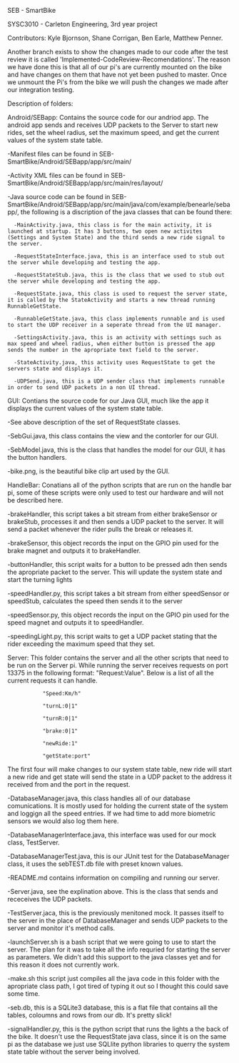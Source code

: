 SEB - SmartBike

SYSC3010 - Carleton Engineering, 3rd year project

Contributors:
  Kyle Bjornson,
  Shane Corrigan,
  Ben Earle,
  Matthew Penner.

Another branch exists to show the changes made to our code after the test review it is called 'Implemented-CodeReview-Recomendations'. The reason we have done this is that all of our pi's are currently mounted on the bike and have changes on them that have not yet been pushed to master. Once we unmount the Pi's from the bike we will push the changes we made after our integration testing. 

Description of folders:

Android/SEBapp: Contains the source code for our andriod app. The android app sends and receives UDP packets to the Server to start new rides, set the wheel radius, set the maximum speed, and get the current values of the system state table. 


   -Manifest files can be found in SEB-SmartBike/Android/SEBapp/app/src/main/

   -Activity XML files can be found in SEB-SmartBike/Android/SEBapp/app/src/main/res/layout/
  
   -Java source code can be found in SEB-SmartBike/Android/SEBapp/app/src/main/java/com/example/benearle/sebapp/, the following is a discription of the java classes that can be found there:
      
      -MainActivity.java, this class is for the main activity, it is launched at startup. It has 3 buttons, two open new activites (Settings and System State) and the third sends a new ride signal to the server.  
      
      -RequestStateInterface.java, this is an interface used to stub out the server while developing and testing the app.
      
      -RequestStateStub.java, this is the class that we used to stub out the server while developing and testing the app.
      
      -RequestState.java, this class is used to request the server state, it is called by the StateActivity and starts a new thread running RunnableGetState.
      
      -RunnableGetState.java, this class implements runnable and is used to start the UDP receiver in a seperate thread from the UI manager.
      
      -SettingsActivity.java, this is an activity with settings such as max speed and wheel radius, when either button is pressed the app sends the number in the apropriate text field to the server.
      
      -StateActivity.java, this activity uses RequestState to get the servers state and displays it.
      
      -UDPSend.java, this is a UDP sender class that implements runnable in order to send UDP packets in a non UI thread.
    
   
   
GUI: Contians the source code for our Java GUI, much like the app it displays the current values of the system state table.

  
   -See above description of the set of RequestState classes.
  
   -SebGui.java, this class contains the view and the contorler for our GUI.
  
   -SebModel.java, this is the class that handles the model for our GUI, it has the button handlers.
  
   -bike.png, is the beautiful bike clip art used by the GUI.
  
  
    
HandleBar: Conatians all of the python scripts that are run on the handle bar pi, some of these scripts were only used to test our hardware and will not be described here.
  
   -brakeHandler, this script takes a bit stream from either brakeSensor or brakeStub, processes it and then sends a UDP packet to the server. It will send a packet whenever the rider pulls the break or releases it.
  
   -brakeSensor, this object records the input on the GPIO pin used for the brake magnet and outputs it to brakeHandler.
  
   -buttonHandler, this script waits for a button to be pressed adn then sends the apropriate packet to the server. This will update the system state and start the turning lights
  
   -speedHandler.py, this script takes a bit stream from either speedSensor or speedStub, calculates the speed then sends it to the server
  
   -speedSensor.py, this object records the input on the GPIO pin used for the speed magnet and outputs it to speedHandler.
  
   -speedingLight.py, this script waits to get a UDP packet stating that the rider exceeding the maximum speed that they set.



Server: This folder contains the server and all the other scripts that need to be run on the Server pi. While running the server receives requests on port 13375 in the following format: "Request:Value". Below is a list of all the current requests it can handle.
           
           
               "Speed:Km/h"     
           
               "turnL:0|1"
           
               "turnR:0|1"
           
               "brake:0|1" 
           
               "newRide:1"
           
               "getState:port"

The first four will make changes to our system state table, new ride will start a new ride and get state will send the state in a UDP packet to the address it received from and the port in the request. 

  
   -DatabaseManager.java, this class handles all of our database comunications. It is mostly used for holding the current state of the system and loggign all the speed entries. If we had time to add more biometric sensors we would also log them here.
  
   -DatabaseManagerInterface.java, this interface was used for our mock class, TestServer.
  
   -DatabaseManagerTest.java, this is our JUnit test for the DatabaseManager class, it uses the sebTEST.db file with preset known values.
  
   -README.md contains information on compiling and running our server.
  
   -Server.java, see the explination above. This is the class that sends and receceives the UDP packets.
  
   -TestServer.jaca, this is the previously menitoned mock. It passes itself to the server in the place of DatabaseManager and sends UDP packets to the server and monitor it's method calls.
  
   -launchServer.sh is a bash script that we were going to use to start the server. The plan for it was to take all the info requried for starting the server as parameters. We didn't add this support to the java classes yet and for this reason it does not currently work.
  
   -make.sh this script just compiles all the java code in this folder with the apropriate class path, I got tired of typing it out so I thought this  could save some time.
  
   -seb.db, this is a SQLite3 database, this is a flat file that contains all the tables, coloumns and rows from our db. It's pretty slick!
  
   -signalHandler.py, this is the python script that runs the lights a the back of the bike. It doesn't use the RequestState java class, since it is on the same pi as the database we just use SQLlite python libraries to querry the system state table without the server being involved.

